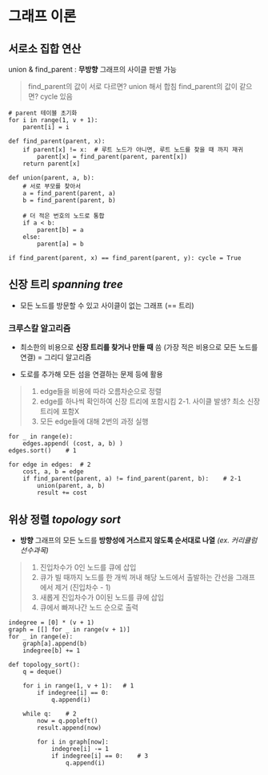 # 그래프 이론
## 서로소 집합 연산
union & find_parent : **무방향** 그래프의 사이클 판별 가능
> find_parent의 값이 서로 다르면? union 해서 합침
> find_parent의 값이 같으면? cycle 있음

    # parent 테이블 초기화
    for i in range(1, v + 1):
	    parent[i] = i
	    
    def find_parent(parent, x):
	    if parent[x] != x:	# 루트 노드가 아니면, 루트 노드를 찾을 때 까지 재귀
		    parent[x] = find_parent(parent, parent[x])
		return parent[x]

    def union(parent, a, b):
	    # 서로 부모를 찾아서
	    a = find_parent(parent, a)
		b = find_parent(parent, b)
		
		# 더 적은 번호의 노드로 통합
		if a < b:
			parent[b] = a
		else:
			parent[a] = b

	if find_parent(parent, x) == find_parent(parent, y): cycle = True 

## 신장 트리 *spanning tree*
- 모든 노드를 방문할 수 있고 사이클이 없는 그래프 (== 트리)

### 크루스칼 알고리즘
- 최소한의 비용으로 **신장 트리를 찾거나 만들 때** 씀
(가장 적은 비용으로 모든 노드를 연결) = 그리디 알고리즘

- 도로를 추가해 모든 섬을 연결하는 문제 등에 활용
> 1. edge들을 비용에 따라 오름차순으로 정렬
> 2. edge를 하나씩 확인하여 신장 트리에 포함시킴 
> 2-1. 사이클 발생? 최소 신장 트리에 포함X
> 3. 모든 edge들에 대해 2번의 과정 실행

    for _ in range(e):
	    edges.append( (cost, a, b) )
	edges.sort()	# 1

	for edge in edges:	# 2
		cost, a, b = edge
		if find_parent(parent, a) != find_parent(parent, b):	# 2-1
			union(parent, a, b)	
			result += cost
	
## 위상 정렬 *topology sort*
- **방향** 그래프의 모든 노드를 **방향성에 거스르지 않도록 순서대로 나열** 
*(ex. 커리큘럼 선수과목)* 
> 1. 진입차수가 0인 노드를 큐에 삽입
> 2. 큐가 빌 때까지 노드를 한 개씩 꺼내 해당 노드에서 출발하는 간선을  그래프에서 제거 (진입차수 - 1)
> 3. 새롭게 진입차수가 0이된 노드를 큐에 삽입
> 4. 큐에서 빠져나간 노드 순으로 출력

	indegree = [0] * (v + 1)
	graph = [[] for _ in range(v + 1)]
	for _ in range(e):
		graph[a].append(b)
		indegree[b] += 1

    def topology_sort():
	    q = deque()
	    
	    for i in range(1, v + 1):	# 1
		    if indegree[i] == 0:
			    q.append(i)
	
		while q:	# 2
			now = q.popleft()
			result.append(now)
			
			for i in graph[now]:
				indegree[i] -= 1
				if indegree[i] == 0:	# 3
					q.append(i)
